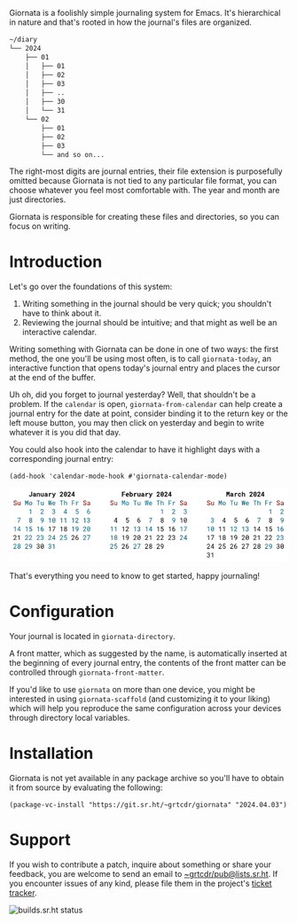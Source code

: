 Giornata is a foolishly simple journaling system for Emacs. It's hierarchical in
nature and that's rooted in how the journal's files are organized.

    ~/diary
    └── 2024
        ├── 01
        │   ├── 01
        │   ├── 02
        │   ├── 03
        │   ├── ..
        │   ├── 30
        │   └── 31
        └── 02
            ├── 01
            ├── 02
            ├── 03
            └── and so on...

The right-most digits are journal entries, their file extension is purposefully
omitted because Giornata is not tied to any particular file format, you can
choose whatever you feel most comfortable with. The year and month are just
directories.

Giornata is responsible for creating these files and directories, so you can
focus on writing.

# Introduction

Let's go over the foundations of this system:
1. Writing something in the journal should be very quick; you shouldn't have to
   think about it.
2. Reviewing the journal should be intuitive; and that might as well be an
   interactive calendar.

Writing something with Giornata can be done in one of two ways: the first
method, the one you'll be using most often, is to call `giornata-today`, an
interactive function that opens today's journal entry and places the cursor at
the end of the buffer.

Uh oh, did you forget to journal yesterday? Well, that shouldn't be a problem.
If the `calendar` is open, `giornata-from-calendar` can help create a journal
entry for the date at point, consider binding it to the return key or the left
mouse button, you may then click on yesterday and begin to write whatever it is
you did that day.

You could also hook into the calendar to have it highlight days with a
corresponding journal entry:

```
(add-hook 'calendar-mode-hook #'giornata-calendar-mode)
```

![Calendar with some days highlighted][calendar-preview]

That's everything you need to know to get started, happy journaling!

# Configuration

Your journal is located in `giornata-directory`.

A front matter, which as suggested by the name, is automatically inserted at the
beginning of every journal entry, the contents of the front matter can be
controlled through `giornata-front-matter`.

If you'd like to use `giornata` on more than one device, you might be interested
in using `giornata-scaffold` (and customizing it to your liking) which will help
you reproduce the same configuration across your devices through directory local
variables.

# Installation

Giornata is not yet available in any package archive so you'll have to obtain it
from source by evaluating the following:

``` emacs-lisp
(package-vc-install "https://git.sr.ht/~grtcdr/giornata" "2024.04.03")
```

# Support

If you wish to contribute a patch, inquire about something or share your
feedback, you are welcome to send an email to
[~grtcdr/pub@lists.sr.ht][mailing-list]. If you encounter issues of any kind,
please file them in the project's [ticket tracker][ticket-tracker].

![builds.sr.ht status](https://builds.sr.ht/~grtcdr/giornata/commits.svg)

[mailing-list]: mailto:~grtcdr/pub@lists.sr.ht
[ticket-tracker]: https://todo.sr.ht/~grtcdr/giornata
[calendar-preview]: media/calendar.webp
